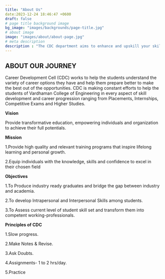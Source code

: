 ```yaml
---
title: "About Us"
date:2023-12-24 18:46:47 +0600
draft: false
# page title background image
bg_image: "images/backgrounds/page-title.jpg"
# about image
image: "images/about/about-page.jpg"
# meta description
description : "The CDC department aims to enhance and upskill your skils and bridge a gap between academic learning and industry requirements."
---
```


## ABOUT OUR JOURNEY

Career Development Cell (CDC) works to help the students understand the variety of career options they have and help them prepare better to make the best out of the opportunities. CDC is making constant efforts to help the students of Vardhaman College of Engineering in every aspect of skill development and career progression ranging from Placements, Internships, Competitive Exams and Higher Studies.

**Vision**

Provide transformative education, empowering individuals and organization to achieve their full potentials.

**Mission**

1.Provide high quality and relevant training programs that inspire lifelong learning and personal growth.

2.Equip individuals with the knowledge, skills and confidence to excel in their chosen field

**Objectives**

1.To Produce industry ready graduates and bridge the gap between industry and academia.

2.To develop Intrapersonal and Interpersonal Skills among students.

3.To Assess current level of student skill set and transform them into competent working-professionals.

**Principles of CDC**

1.Slow progress.

2.Make Notes & Revise.

3.Ask Doubts.

4.Assignments- 1 to 2 hrs/day.

5.Practice 

